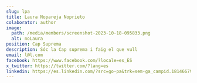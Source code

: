 ```yaml
---
slug: lpa
title: Laura Nopareja Noprieto
colaborator: author
image:
  path: /media/members/screenshot-2023-10-18-095833.png
  alt: noLaura
position: Cap Suprema
description: Sóc la Cap suprema i faig el que vull
email: l@l.com
facebook: https://www.facebook.com/?locale=es_ES
x_twitter: https://twitter.com/?lang=es
linkedin: https://es.linkedin.com/?src=go-pa&trk=sem-ga_campid.18146679037_asid.140850334975_crid.619061882350_kw.linkedin_d.c_tid.kwd-148086543_n.g_mt.e_geo.1005414&mcid=6968657504633266178&cid=&gclid=EAIaIQobChMI-7TSwpD_gQMV7YVoCR3rqQpzEAAYASAAEgLOEfD_BwE&gclsrc=aw.ds
---
```

